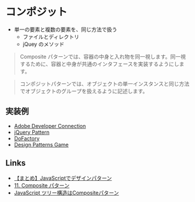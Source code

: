 # コンポジット
- 単一の要素と複数の要素を、同じ方法で扱う
  - ファイルとディレクトリ
  - jQuey のメソッド

> Composite パターンでは、容器の中身と入れ物を同一視します。同一視するために、容器と中身が共通のインタフェースを実装するようにします。

> コンポジットパターンでは、オブジェクトの単一インスタンスと同じ方法でオブジェクトのグループを扱えるように記述します。

## 実装例
- [Adobe Developer Connection](https://github.com/stage-clear/Learning-javascript/blob/master/DesignPatterns/Adobe-Developer-Connection/composite.md)
- [jQuery Pattern](https://github.com/stage-clear/Learning-javascript/blob/master/DesignPatterns/JavaScript-Design-Patterns/jQuery-Patterns/composite.md)
- [DoFactory](https://github.com/stage-clear/Learning-javascript/blob/master/DesignPatterns/dofactory.com/composite.md)
- [Design Patterns Game](https://github.com/stage-clear/Learning-javascript/blob/master/DesignPatterns/designpatternsgame.com/composite.md)

## Links
- [【まとめ】JavaScriptでデザインパターン](http://qiita.com/KENJU/items/4d32598ffddf86af82f2)
- [11. Composite パターン](http://www.techscore.com/tech/DesignPattern/Composite.html)
- [JavaScript ツリー構造はCompositeパターン](https://lonely-programmer.hatenablog.jp/entry/2017/06/10/224324)
